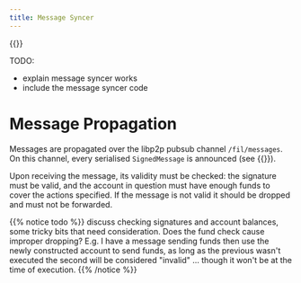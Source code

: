 ```yaml
---
title: Message Syncer
---
```


{{<label message_syncer>}}

TODO:

- explain message syncer works
- include the message syncer code

# Message Propagation

Messages are propagated over the libp2p pubsub channel `/fil/messages`. On this channel, every serialised `SignedMessage` is announced (see {{<sref message>}}).

Upon receiving the message, its validity must be checked: the signature must be valid, and the account in question must have enough funds to cover the actions specified. If the message is not valid it should be dropped and must not be forwarded.

{{% notice todo %}}
discuss checking signatures and account balances, some tricky bits that need consideration. Does the fund check cause improper dropping? E.g. I have a message sending funds then use the newly constructed account to send funds, as long as the previous wasn't executed the second will be considered "invalid" ... though it won't be at the time of execution.
{{% /notice %}}